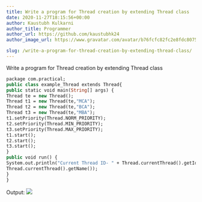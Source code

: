 ```yaml
---
title: Write a program for Thread creation by extending Thread class
date: 2020-11-27T18:15:56+00:00
author: Kaustubh Kulkarni
author_title: Programmer
author_url: https://github.com/kaustubhk24
author_image_url: https://www.gravatar.com/avatar/b76fcfc82fc2e8fdc8075636f1735f61?s=200

slug: /write-a-program-for-thread-creation-by-extending-thread-class/
---
```

Write a program for Thread creation by extending Thread class

```vb title="file.vb"
package com.practical;
public class example_Thread extends Thread{
public static void main(String[] args) {
Thread te = new Thread();
Thread t1 = new Thread(te,"MCA");
Thread t2 = new Thread(te,"BCA");
Thread t3 = new Thread(te,"MBA");
t1.setPriority(Thread.NORM_PRIORITY);
t2.setPriority(Thread.MIN_PRIORITY);
t3.setPriority(Thread.MAX_PRIORITY);
t1.start();
t2.start();
t3.start();
}
public void run() {
System.out.println("Current Thread ID- " + Thread.currentThread().getId() + " For Thread- " +
Thread.currentThread().getName());
}
}
```

Output:
![](http://blog.kaustubh.codes/imgs/wp-content/uploads/2020/11/image-24.png) 